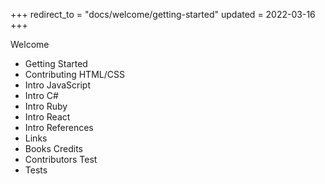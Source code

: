 +++
redirect_to = "docs/welcome/getting-started"
updated = 2022-03-16
+++

Welcome
  - Getting Started
  - Contributing
HTML/CSS
  - Intro
JavaScript
  - Intro
C#
  - Intro
Ruby
  - Intro
React
  - Intro
References
  - Links
  - Books
Credits
  - Contributors
Test
  - Tests
